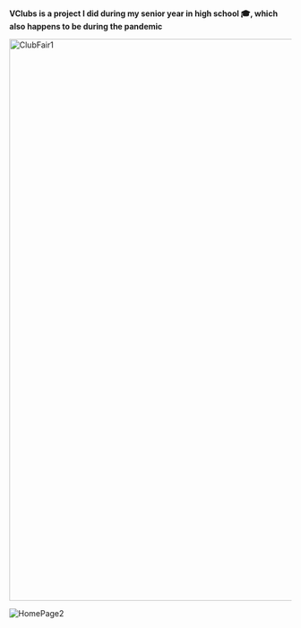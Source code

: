 **VClubs is a project I did during my senior year in high school 🎓, which also happens to be during the pandemic**

<img width="1002" alt="ClubFair1" src="https://github.com/zhang-yubo/VClubs-Protfolio/assets/52626825/07c15f59-32d8-49fa-9594-bdeefd37d022">

![HomePage2](https://github.com/zhang-yubo/VClubs-Protfolio/assets/52626825/1e3ace84-595a-4d3a-927d-939a5a07d320)
